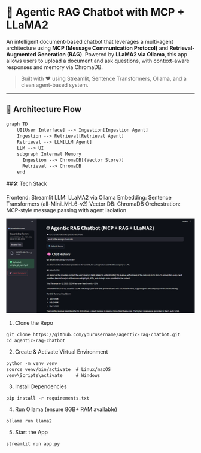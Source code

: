 # 🤖 Agentic RAG Chatbot with MCP + LLaMA2

An intelligent document-based chatbot that leverages a multi-agent architecture using **MCP (Message Communication Protocol)** and **Retrieval-Augmented Generation (RAG)**. Powered by **LLaMA2 via Ollama**, this app allows users to upload a document and ask questions, with context-aware responses and memory via ChromaDB.

> Built with ❤️ using Streamlit, Sentence Transformers, Ollama, and a clean agent-based system.

---

## 🧠 Architecture Flow

```mermaid
graph TD
    UI[User Interface] --> Ingestion[Ingestion Agent]
    Ingestion --> Retrieval[Retrieval Agent]
    Retrieval --> LLM[LLM Agent]
    LLM --> UI
    subgraph Internal Memory
      Ingestion --> ChromaDB[(Vector Store)]
      Retrieval --> ChromaDB
    end
```
##🛠️ Tech Stack

Frontend: Streamlit
LLM: LLaMA2 via Ollama
Embedding: Sentence Transformers (all-MiniLM-L6-v2)
Vector DB: ChromaDB
Orchestration: MCP-style message passing with agent isolation

![App Screenshot](screenshot.png)


1. Clone the Repo
```
git clone https://github.com/yourusername/agentic-rag-chatbot.git
cd agentic-rag-chatbot
```

2. Create & Activate Virtual Environment
```
python -m venv venv
source venv/bin/activate  # Linux/macOS
venv\Scripts\activate     # Windows
```
3. Install Dependencies
```
pip install -r requirements.txt
```
4. Run Ollama (ensure 8GB+ RAM available)
```
ollama run llama2
```
5. Start the App
```
streamlit run app.py
```
